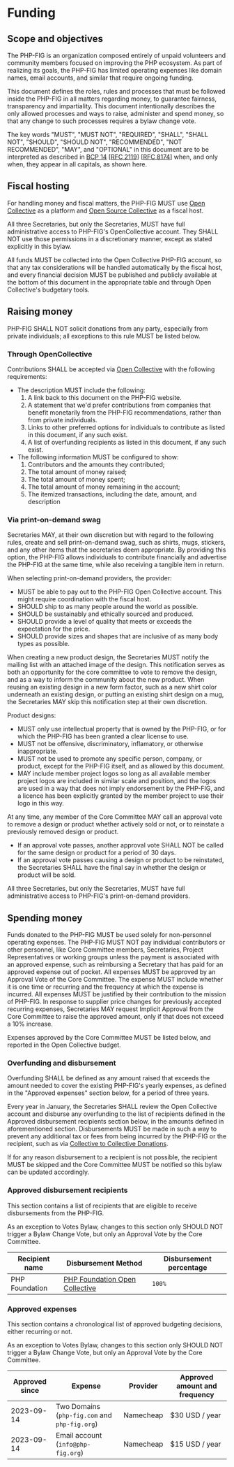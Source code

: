 # Funding

## Scope and objectives

The PHP-FIG is an organization composed entirely of unpaid volunteers and community members focused on improving the PHP ecosystem. As part of realizing its goals, the PHP-FIG has limited operating expenses like domain names, email accounts, and similar that require ongoing funding.  

This document defines the roles, rules and processes that must be followed inside the PHP-FIG in all matters regarding money, to guarantee fairness, transparency and impartiality. This document intentionally describes the only allowed processes and ways to raise, administer and spend money, so that any change to such processes requires a bylaw change vote. 

The key words "MUST", "MUST NOT", "REQUIRED", "SHALL", "SHALL
NOT", "SHOULD", "SHOULD NOT", "RECOMMENDED", "NOT RECOMMENDED",
"MAY", and "OPTIONAL" in this document are to be interpreted as
described in [BCP 14][] [[RFC 2119][]] [[RFC 8174][]] when, and only when, they
appear in all capitals, as shown here.

[BCP 14]: https://datatracker.ietf.org/doc/html/bcp14/
[RFC 2119]: https://datatracker.ietf.org/doc/html/rfc2119
[RFC 8174]: https://datatracker.ietf.org/doc/html/rfc8174

## Fiscal hosting

For handling money and fiscal matters, the PHP-FIG MUST use [Open Collective](https://opencollective.com/) as a platform and [Open Source Collective](https://opencollective.com/opensource) as a fiscal host.

All three Secretaries, but only the Secretaries, MUST have full administrative access to PHP-FIG's OpenCollective account. They SHALL NOT use those permissions in a discretionary manner, except as stated explicitly in this bylaw.

All funds MUST be collected into the Open Collective PHP-FIG account, so that any tax considerations will be handled automatically by the fiscal host, and every financial decision MUST be published and publicly available at the bottom of this document in the appropriate table and through Open Collective's budgetary tools.

## Raising money

PHP-FIG SHALL NOT solicit donations from any party, especially from private individuals; all exceptions to this rule MUST be listed below.

### Through OpenCollective

Contributions SHALL be accepted via [Open Collective](https://opencollective.com/) with the following requirements:

- The description MUST include the following:
    1. A link back to this document on the PHP-FIG website.
    2. A statement that we'd prefer contributions from companies that benefit
    monetarily from the PHP-FIG recommendations, rather than from private individuals.
    3. Links to other preferred options for individuals to contribute as listed in this document, if any such exist.
    4. A list of overfunding recipients as listed in this document, if any such exist.
- The following information MUST be configured to show:
    1. Contributors and the amounts they contributed;
    2. The total amount of money raised;
    3. The total amount of money spent;
    4. The total amount of money remaining in the account;
    5. The itemized transactions, including the date, amount, and description

### Via print-on-demand swag

Secretaries MAY, at their own discretion but with regard to the following rules, create and sell print-on-demand swag, such as shirts, mugs, stickers, and any other items that the secretaries deem appropriate. By providing this option, the PHP-FIG allows individuals to contribute financially and advertise the PHP-FIG at the same time, while also receiving a tangible item in return.

When selecting print-on-demand providers, the provider:

- MUST be able to pay out to the PHP-FIG Open Collective account. This might require coordination with the fiscal host.
- SHOULD ship to as many people around the world as possible.
- SHOULD be sustainably and ethically sourced and produced.
- SHOULD provide a level of quality that meets or exceeds the expectation for the price.
- SHOULD provide sizes and shapes that are inclusive of as many body types as possible.

When creating a new product design, the Secretaries MUST notify the mailing list with an attached image of the design. This notification serves as both an opportunity for the core committee to vote to remove the design, and as a way to inform the community about the new product. When reusing an existing design in a new form factor, such as a new shirt color underneath an existing design, or putting an existing shirt design on a mug, the Secretaries MAY skip this notification step at their own discretion.

Product designs:

- MUST only use intellectual property that is owned by the PHP-FIG, or for which the PHP-FIG has been granted a clear license to use.
- MUST not be offensive, discriminatory, inflamatory, or otherwise inappropriate.
- MUST not be used to promote any specific person, company, or product, except for the PHP-FIG itself, and as allowed by this document.
- MAY include member project logos so long as all available member project logos are included in similar scale and position, and the logos are used in a way that does not imply endorsement by the PHP-FIG, and a licence has been explicitly granted by the member project to use their logo in this way.

At any time, any member of the Core Committee MAY call an approval vote to remove a design or product whether actively sold or not, or to reinstate a previously removed design or product.

- If an approval vote passes, another approval vote SHALL NOT be called for the same design or product for a period of 30 days. 
- If an approval vote passes causing a design or product to be reinstated, the Secretaries SHALL have the final say in whether the design or product will be sold.

All three Secretaries, but only the Secretaries, MUST have full administrative access to PHP-FIG's print-on-demand providers.

## Spending money

Funds donated to the PHP-FIG MUST be used solely for non-personnel operating expenses. The PHP-FIG MUST NOT pay individual contributors or other personnel, like Core Committee members, Secretaries, Project Representatives or working groups unless the payment is associated with an approved expense, such as reimbursing a Secretary that has paid for an approved expense out of pocket.
All expenses MUST be approved by an Approval Vote of the Core Committee. The expense MUST include whether it is one time or recurring and the frequency at which the expense is incurred. All expenses MUST be justified by their contribution to the mission of PHP-FIG. In response to supplier price changes for previously accepted recurring expenses, Secretaries MAY request Implicit Approval from the Core Committee to raise the approved amount, only if that does not exceed a 10% increase.

Expenses approved by the Core Committee MUST be listed below, and reported in the Open Collective budget.

### Overfunding and disbursement

Overfunding SHALL be defined as any amount raised that exceeds the amount needed to cover the existing PHP-FIG's yearly expenses, as defined in the "Approved expenses" section below, for a period of three years.

Every year in January, the Secretaries SHALL review the Open Collective account and disburse any overfunding to the list of recipients defined in the Approved disbursement recipients section below, in the amounts defined in aforementioned section. Disbursements MUST be made in such a way to prevent any additional tax or fees from being incurred by the PHP-FIG or the recipient, such as via [Collective to Collective Donations][c2c].

If for any reason disbursement to a recipient is not possible, the recipient MUST be skipped and the Core Committee MUST be notified so this bylaw can be updated accordingly.

### Approved disbursement recipients

This section contains a list of recipients that are eligible to receive disbursements from the PHP-FIG. 

As an exception to Votes Bylaw, changes to this section only SHOULD NOT trigger a Bylaw Change Vote, but only an Approval Vote by the Core Committee.


| Recipient name | Disbursement Method | Disbursement percentage |
|----------------|----------------------------------|-------------------------| 
| PHP Foundation | [PHP Foundation Open Collective][phpfoundation] | `100%` |

[phpfoundation]: https://opencollective.com/phpfoundation
[c2c]: https://documentation.opencollective.com/giving-to-collectives/giving-to-other-collectives

### Approved expenses

This section contains a chronological list of approved budgeting decisions, either recurring or not.

As an exception to Votes Bylaw, changes to this section only SHOULD NOT trigger a Bylaw Change Vote, but only an Approval Vote by the Core Committee.

| Approved since | Expense                                       | Provider  | Approved amount and frequency  |
|----------------|-----------------------------------------------|-----------|--------------------------------|
| 2023-09-14     | Two Domains (`php-fig.com` and `php-fig.org`) | Namecheap | $30 USD / year |
| 2023-09-14     | Email account (`info@php-fig.org`)            | Namecheap | $15 USD / year            |

[RFC 2119]: https://tools.ietf.org/html/rfc2119